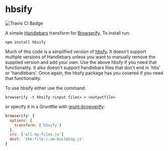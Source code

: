hbsify
=================
<img src="https://travis-ci.org/toastynerd/hbsify.svg?branch=master" alt="Travis CI Badge"></img>

A simple <a href="http://handlebarsjs.com/">Handlebars</a> transform for <a href="http://browserify.org/">Browserify</a>.
To install run:
```
npm install hbsify
```
Much of this code is a simplified version of <a href="https://github.com/epeli/node-hbsfy">hbsfy</a>. It doesn't support multiple versions of Handlebars unless you want to manually remove the supplied version and add your own. Use the above hbsfy if you need that functionality. It also doesn't support handlebars files that don't end in 'hbs' or 'handlebars'. Once again, the hbsfy package has you
covered if you need that functionality.

To use hbsify either use the command:
```
browserify -t hbsify <input files> > <outputfile>
```

or specify it in a Gruntfile with <a href="https://github.com/jmreidy/grunt-browserify">grunt-browserify</a>:
```javascript
browserify: {
  options: {
    transform: ['hbsify']
  },
  src: ['all-my-files.js']
  dest: 'the-file-i-am-building.js' 
}
```
